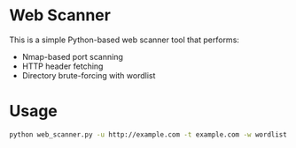 # Web Scanner

This is a simple Python-based web scanner tool that performs:

- Nmap-based port scanning
- HTTP header fetching
- Directory brute-forcing with wordlist

# Usage

```bash
python web_scanner.py -u http://example.com -t example.com -w wordlist.txt

